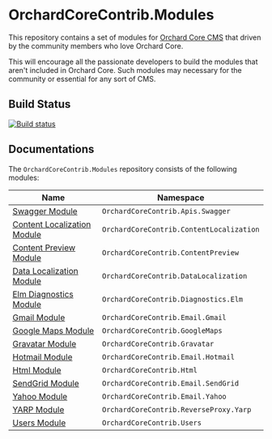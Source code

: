 # OrchardCoreContrib.Modules

This repository contains a set of modules for [Orchard Core CMS](https://github.com/OrchardCMS/OrchardCore) that driven by the community members who love Orchard Core.

This will encourage all the passionate developers to build the modules that aren't included in Orchard Core. Such modules may necessary for the community or essential for any sort of CMS.

## Build Status

[![Build status](https://github.com/OrchardCoreContrib/OrchardCoreContrib.Modules/actions/workflows/build.yml/badge.svg)](https://github.com/OrchardCoreContrib/OrchardCoreContrib.Modules/actions?query=workflow%3A%22Orchard+Core+Contrib+Modules%22)

## Documentations

The `OrchardCoreContrib.Modules` repository consists of the following modules:

| Name | Namespace |
| --- | --- |
| [Swagger Module](src/OrchardCoreContrib.Apis.Swagger/README.md) | `OrchardCoreContrib.Apis.Swagger` |
| [Content Localization Module](src/OrchardCoreContrib.ContentLocalization/README.md) | `OrchardCoreContrib.ContentLocalization` |
| [Content Preview Module](src/OrchardCoreContrib.ContentPreview/README.md) | `OrchardCoreContrib.ContentPreview` |
| [Data Localization Module](src/OrchardCoreContrib.DataLocalization/README.md) | `OrchardCoreContrib.DataLocalization` |
| [Elm Diagnostics Module](src/OrchardCoreContrib.Diagnostics.Elm/README.md) | `OrchardCoreContrib.Diagnostics.Elm` |
| [Gmail Module](src/OrchardCoreContrib.Email.Gmail/README.md) | `OrchardCoreContrib.Email.Gmail` |
| [Google Maps Module](src/OrchardCoreContrib.GoogleMaps/README.md) | `OrchardCoreContrib.GoogleMaps` |
| [Gravatar Module](src/OrchardCoreContrib.Gravatar/README.md) | `OrchardCoreContrib.Gravatar` |
| [Hotmail Module](src/OrchardCoreContrib.Email.Hotmail/README.md) | `OrchardCoreContrib.Email.Hotmail` |
| [Html Module](src/OrchardCoreContrib.Html/README.md) | `OrchardCoreContrib.Html` |
| [SendGrid Module](src/OrchardCoreContrib.Email.SendGrid/README.md) | `OrchardCoreContrib.Email.SendGrid` |
| [Yahoo Module](src/OrchardCoreContrib.Email.Yahoo/README.md) | `OrchardCoreContrib.Email.Yahoo` |
| [YARP Module](src/OrchardCoreContrib.ReverseProxy.Yarp/README.md) | `OrchardCoreContrib.ReverseProxy.Yarp` |
| [Users Module](src/OrchardCoreContrib.Users/README.md) | `OrchardCoreContrib.Users` |
